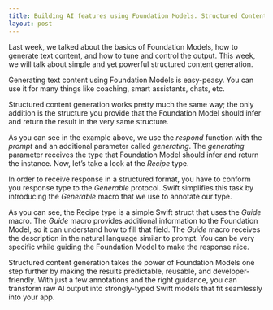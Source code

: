 ```yaml
---
title: Building AI features using Foundation Models. Structured Content.
layout: post
---
```


Last week, we talked about the basics of Foundation Models, how to generate text content, and how to tune and control the output. This week, we will talk about simple and yet powerful structured content generation.

Generating text content using Foundation Models is easy-peasy. You can use it for many things like coaching, smart assistants, chats, etc.



Structured content generation works pretty much the same way; the only addition is the structure you provide that the Foundation Model should infer and return the result in the very same structure.



As you can see in the example above, we use the *respond* function with the *prompt* and an additional parameter called *generating*. The *generating* parameter receives the type that Foundation Model should infer and return the instance. Now, let’s take a look at the *Recipe* type.


In order to receive response in a structured format, you have to conform you response type to the *Generable* protocol. Swift simplifies this task by introducing the *Generable* macro that we use to annotate our type.

As you can see, the Recipe type is a simple Swift struct that uses the *Guide* macro. The *Guide* macro provides additional information to the Foundation Model, so it can understand how to fill that field. The *Guide* macro receives the description in the natural language similar to prompt. You can be very specific while guiding the Foundation Model to make the response nice.

Structured content generation takes the power of Foundation Models one step further by making the results predictable, reusable, and developer-friendly. With just a few annotations and the right guidance, you can transform raw AI output into strongly-typed Swift models that fit seamlessly into your app.
